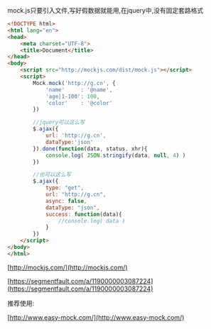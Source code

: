 mock.js只要引入文件,写好假数据就能用,在jquery中,没有固定套路格式

```html
<!DOCTYPE html>
<html lang="en">
<head>
    <meta charset="UTF-8">
    <title>Document</title>
</head>
<body>
    <script src="http://mockjs.com/dist/mock.js"></script>
    <script>
        Mock.mock('http://g.cn', {
            'name'     : '@name',
            'age|1-100': 100,
            'color'    : '@color'
        })

        //jquery可以这么写
        $.ajax({
            url: 'http://g.cn',
            dataType:'json'
        }).done(function(data, status, xhr){
            console.log( JSON.stringify(data, null, 4) )    
        })

        //也可以这么写
        $.ajax({
            type: "get",
            url: "http://g.cn",
            async: false,
            dataType: "json",
            success: function(data){
                //console.log( data )
            }
        })
    </script>
</body>
</html>
```

[http://mockjs.com/](http://mockjs.com/)

[https://segmentfault.com/a/1190000003087224](https://segmentfault.com/a/1190000003087224)

推荐使用:

[http://www.easy-mock.com/](http://www.easy-mock.com/)